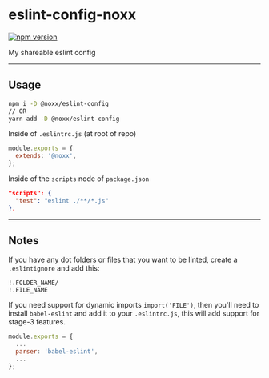 # eslint-config-noxx

[![npm version](https://badge.fury.io/js/%40noxx%2Feslint-config.svg)](https://badge.fury.io/js/%40noxx%2Feslint-config)

My shareable eslint config

---

## Usage

```sh
npm i -D @noxx/eslint-config
// OR
yarn add -D @noxx/eslint-config
```


Inside of `.eslintrc.js` (at root of repo)

```js
module.exports = {
  extends: '@noxx',
};
```

Inside of the `scripts` node of `package.json`

```json
"scripts": {
  "test": "eslint ./**/*.js"
},
```

---

## Notes

If you have any dot folders or files that you want to be linted, create a
`.eslintignore` and add this:
```
!.FOLDER_NAME/
!.FILE_NAME
```

If you need support for dynamic imports `import('FILE')`, then you'll need to
install `babel-eslint` and add it to your `.eslintrc.js`, this will add support
for stage-3 features.
```js
module.exports = {
  ...
  parser: 'babel-eslint',
  ...
};
```